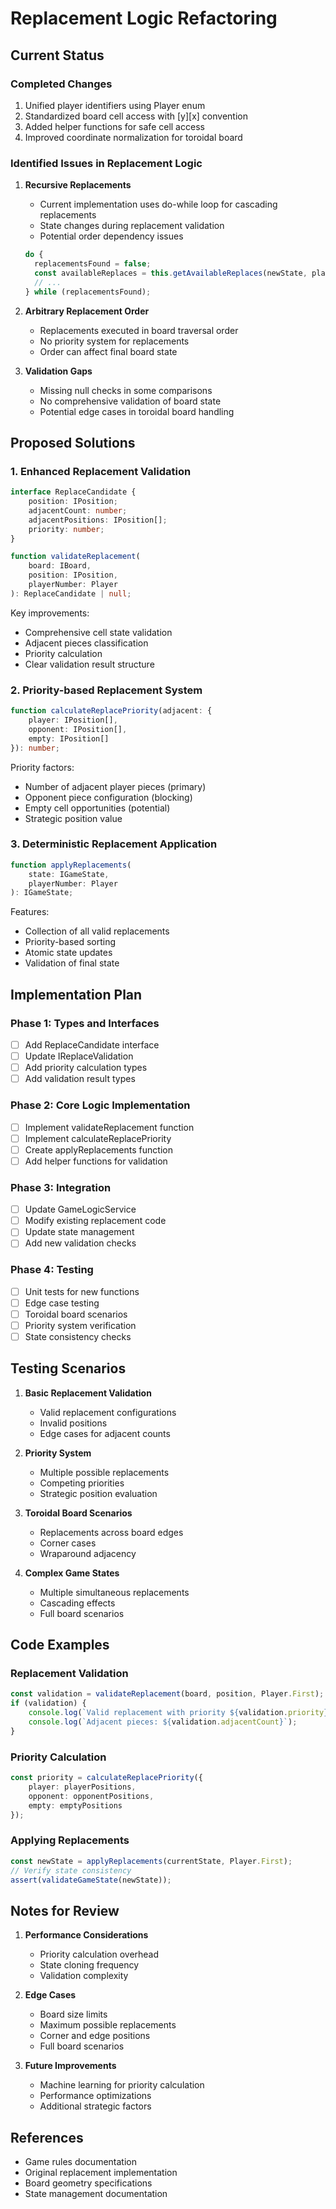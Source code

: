 # Replacement Logic Refactoring

## Current Status

### Completed Changes
1. Unified player identifiers using Player enum
2. Standardized board cell access with [y][x] convention
3. Added helper functions for safe cell access
4. Improved coordinate normalization for toroidal board

### Identified Issues in Replacement Logic

1. **Recursive Replacements**
   - Current implementation uses do-while loop for cascading replacements
   - State changes during replacement validation
   - Potential order dependency issues
   ```typescript
   do {
     replacementsFound = false;
     const availableReplaces = this.getAvailableReplaces(newState, playerNumber);
     // ...
   } while (replacementsFound);
   ```

2. **Arbitrary Replacement Order**
   - Replacements executed in board traversal order
   - No priority system for replacements
   - Order can affect final board state

3. **Validation Gaps**
   - Missing null checks in some comparisons
   - No comprehensive validation of board state
   - Potential edge cases in toroidal board handling

## Proposed Solutions

### 1. Enhanced Replacement Validation

```typescript
interface ReplaceCandidate {
    position: IPosition;
    adjacentCount: number;
    adjacentPositions: IPosition[];
    priority: number;
}

function validateReplacement(
    board: IBoard,
    position: IPosition,
    playerNumber: Player
): ReplaceCandidate | null;
```

Key improvements:
- Comprehensive cell state validation
- Adjacent pieces classification
- Priority calculation
- Clear validation result structure

### 2. Priority-based Replacement System

```typescript
function calculateReplacePriority(adjacent: {
    player: IPosition[],
    opponent: IPosition[],
    empty: IPosition[]
}): number;
```

Priority factors:
- Number of adjacent player pieces (primary)
- Opponent piece configuration (blocking)
- Empty cell opportunities (potential)
- Strategic position value

### 3. Deterministic Replacement Application

```typescript
function applyReplacements(
    state: IGameState,
    playerNumber: Player
): IGameState;
```

Features:
- Collection of all valid replacements
- Priority-based sorting
- Atomic state updates
- Validation of final state

## Implementation Plan

### Phase 1: Types and Interfaces
- [ ] Add ReplaceCandidate interface
- [ ] Update IReplaceValidation
- [ ] Add priority calculation types
- [ ] Add validation result types

### Phase 2: Core Logic Implementation
- [ ] Implement validateReplacement function
- [ ] Implement calculateReplacePriority
- [ ] Create applyReplacements function
- [ ] Add helper functions for validation

### Phase 3: Integration
- [ ] Update GameLogicService
- [ ] Modify existing replacement code
- [ ] Update state management
- [ ] Add new validation checks

### Phase 4: Testing
- [ ] Unit tests for new functions
- [ ] Edge case testing
- [ ] Toroidal board scenarios
- [ ] Priority system verification
- [ ] State consistency checks

## Testing Scenarios

1. **Basic Replacement Validation**
   - Valid replacement configurations
   - Invalid positions
   - Edge cases for adjacent counts

2. **Priority System**
   - Multiple possible replacements
   - Competing priorities
   - Strategic position evaluation

3. **Toroidal Board Scenarios**
   - Replacements across board edges
   - Corner cases
   - Wraparound adjacency

4. **Complex Game States**
   - Multiple simultaneous replacements
   - Cascading effects
   - Full board scenarios

## Code Examples

### Replacement Validation
```typescript
const validation = validateReplacement(board, position, Player.First);
if (validation) {
    console.log(`Valid replacement with priority ${validation.priority}`);
    console.log(`Adjacent pieces: ${validation.adjacentCount}`);
}
```

### Priority Calculation
```typescript
const priority = calculateReplacePriority({
    player: playerPositions,
    opponent: opponentPositions,
    empty: emptyPositions
});
```

### Applying Replacements
```typescript
const newState = applyReplacements(currentState, Player.First);
// Verify state consistency
assert(validateGameState(newState));
```

## Notes for Review

1. **Performance Considerations**
   - Priority calculation overhead
   - State cloning frequency
   - Validation complexity

2. **Edge Cases**
   - Board size limits
   - Maximum possible replacements
   - Corner and edge positions
   - Full board scenarios

3. **Future Improvements**
   - Machine learning for priority calculation
   - Performance optimizations
   - Additional strategic factors

## References

- Game rules documentation
- Original replacement implementation
- Board geometry specifications
- State management documentation